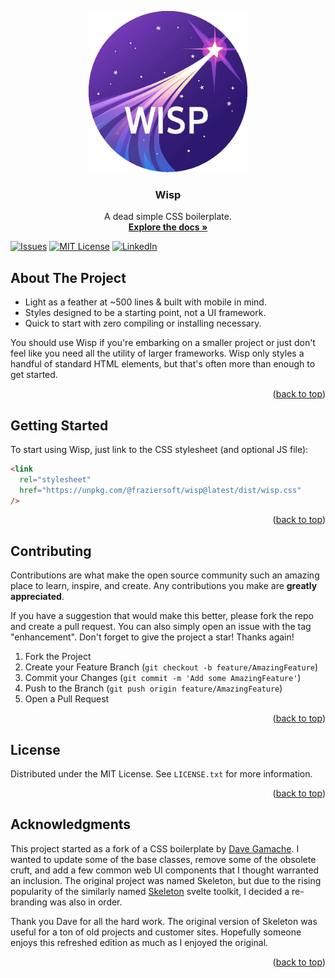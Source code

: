 <a name="readme-top"></a>

<!-- PROJECT LOGO -->
<div align="center">
  <a href="https://github.com/Frazier-Software/wisp">
    <img src="private/logo.png" alt="Logo" width="254" height="258">
  </a>
  <h3 align="center">Wisp</h3>
  <p align="center">
    A dead simple CSS boilerplate.
    <br />
    <a href="https://wisp.frazier.software"><strong>Explore the docs »</strong></a>
  </p>
</div>

<!-- BADGES -->

[![Issues][issues-shield]][issues-url]
[![MIT License][license-shield]][license-url]
[![LinkedIn][linkedin-shield]][linkedin-url]

<!-- ABOUT THE PROJECT -->

## About The Project

- Light as a feather at ~500 lines & built with mobile in mind.
- Styles designed to be a starting point, not a UI framework.
- Quick to start with zero compiling or installing necessary.

You should use Wisp if you're embarking on a smaller project or just don't feel like you need all
the utility of larger frameworks. Wisp only styles a handful of standard HTML elements, but that's
often more than enough to get started.

<p align="right">(<a href="#readme-top">back to top</a>)</p>

<!-- GETTING STARTED -->

## Getting Started

To start using Wisp, just link to the CSS stylesheet (and optional JS file):

```html
<link
  rel="stylesheet"
  href="https://unpkg.com/@fraziersoft/wisp@latest/dist/wisp.css"
/>
```

<p align="right">(<a href="#readme-top">back to top</a>)</p>

<!-- CONTRIBUTING -->

## Contributing

Contributions are what make the open source community such an amazing place to learn, inspire, and create. Any contributions you make are **greatly appreciated**.

If you have a suggestion that would make this better, please fork the repo and create a pull request. You can also simply open an issue with the tag "enhancement".
Don't forget to give the project a star! Thanks again!

1. Fork the Project
2. Create your Feature Branch (`git checkout -b feature/AmazingFeature`)
3. Commit your Changes (`git commit -m 'Add some AmazingFeature'`)
4. Push to the Branch (`git push origin feature/AmazingFeature`)
5. Open a Pull Request

<p align="right">(<a href="#readme-top">back to top</a>)</p>

<!-- LICENSE -->

## License

Distributed under the MIT License. See `LICENSE.txt` for more information.

<p align="right">(<a href="#readme-top">back to top</a>)</p>

<!-- ACKNOWLEDGMENTS -->

## Acknowledgments

This project started as a fork of a CSS boilerplate by [Dave Gamache][dave-url]. I wanted to update some of
the base classes, remove some of the obsolete cruft, and add a few common web UI components that I thought
warranted an inclusion. The original project was named Skeleton, but due to the rising popularity of the
similarly named [Skeleton][skeleton-url] svelte toolkit, I decided a re-branding was also in order.

Thank you Dave for all the hard work. The original version of Skeleton was useful for a ton of old projects
and customer sites. Hopefully someone enjoys this refreshed edition as much as I enjoyed the original.

<p align="right">(<a href="#readme-top">back to top</a>)</p>

<!-- MARKDOWN LINKS & IMAGES -->

[issues-shield]: https://img.shields.io/github/issues/Frazier-Software/wisp.svg?style=for-the-badge
[issues-url]: https://github.com/Frazier-Software/wisp/issues
[license-shield]: https://img.shields.io/github/license/Frazier-Software/wisp.svg?color=44CC11&style=for-the-badge
[license-url]: https://github.com/Frazier-Software/wisp/blob/master/LICENSE.txt
[linkedin-shield]: https://img.shields.io/badge/-LinkedIn-black.svg?style=for-the-badge&logo=linkedin&colorB=555
[linkedin-url]: https://linkedin.com/in/linkedin_username
[dave-url]: https://github.com/dhg
[skeleton-url]: https://www.skeleton.dev/
